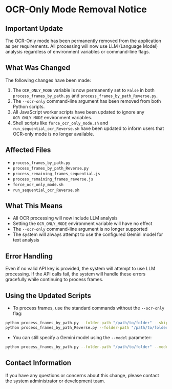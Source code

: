 # OCR-Only Mode Removal Notice

## Important Update

The OCR-Only mode has been permanently removed from the application as per requirements. All processing will now use LLM (Language Model) analysis regardless of environment variables or command-line flags.

## What Was Changed

The following changes have been made:

1. The `OCR_ONLY_MODE` variable is now permanently set to `False` in both `process_frames_by_path.py` and `process_frames_by_path_Reverse.py`.
2. The `--ocr-only` command-line argument has been removed from both Python scripts.
3. All JavaScript worker scripts have been updated to ignore any `OCR_ONLY_MODE` environment variables.
4. Shell scripts like `force_ocr_only_mode.sh` and `run_sequential_ocr_Reverse.sh` have been updated to inform users that OCR-only mode is no longer available.

## Affected Files

- `process_frames_by_path.py`
- `process_frames_by_path_Reverse.py`
- `process_remaining_frames_sequential.js`
- `process_remaining_frames_reverse.js`
- `force_ocr_only_mode.sh`
- `run_sequential_ocr_Reverse.sh`

## What This Means

- All OCR processing will now include LLM analysis
- Setting the `OCR_ONLY_MODE` environment variable will have no effect
- The `--ocr-only` command-line argument is no longer supported
- The system will always attempt to use the configured Gemini model for text analysis

## Error Handling

Even if no valid API key is provided, the system will attempt to use LLM processing. If the API calls fail, the system will handle these errors gracefully while continuing to process frames.

## Using the Updated Scripts

- To process frames, use the standard commands without the `--ocr-only` flag:

```bash
python process_frames_by_path.py --folder-path "/path/to/folder" --skip-airtable-update
python process_frames_by_path_Reverse.py --folder-path "/path/to/folder" --skip-airtable-update
```

- You can still specify a Gemini model using the `--model` parameter:

```bash
python process_frames_by_path.py --folder-path "/path/to/folder" --model "models/gemini-2.0-flash"
```

## Contact Information

If you have any questions or concerns about this change, please contact the system administrator or development team. 